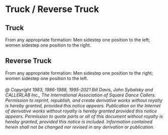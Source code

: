 
# Truck / Reverse Truck

## Truck

From any appropriate formation: Men sidestep one position to the left; women
sidestep one position to the right.

## Reverse Truck

From any appropriate formation:
Men sidestep one position to the right;
women sidestep one position to the left.

###### @ Copyright 1983, 1986-1988, 1995-2021 Bill Davis, John Sybalsky and CALLERLAB Inc., The International Association of Square Dance Callers. Permission to reprint, republish, and create derivative works without royalty is hereby granted, provided this notice appears. Publication on the Internet of derivative works without royalty is hereby granted provided this notice appears. Permission to quote parts or all of this document without royalty is hereby granted, provided this notice is included. Information contained herein shall not be changed nor revised in any derivation or publication.
